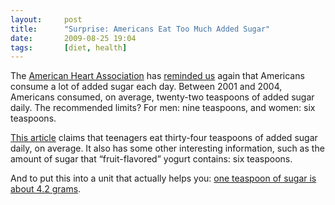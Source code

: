 ```yaml
---
layout:     post
title:      "Surprise: Americans Eat Too Much Added Sugar"
date:       2009-08-25 19:04
tags:       [diet, health]
---
```


The [American Heart Association](http://http//www.americanheart.org/)
has [reminded
us](http://americanheart.mediaroom.com/index.php?s=43&item=800) again
that Americans consume a lot of added sugar each day. Between 2001 and
2004, Americans consumed, on average, twenty-two teaspoons of added
sugar daily. The recommended limits? For men: nine teaspoons, and
women: six teaspoons.

[This
article](http://www.msnbc.msn.com/id/32543288/ns/health-diet_and_nutrition/)
claims that teenagers eat thirty-four teaspoons of added sugar daily,
on average. It also has some other interesting information, such as
the amount of sugar that “fruit-flavored” yogurt contains: six
teaspoons.

And to put this into a unit that actually helps you: [one teaspoon of
sugar is about 4.2
grams](http://nutrition.about.com/od/askyournutritionist/f/gramconversion.htm).
